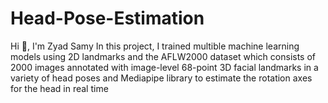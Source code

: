 # Head-Pose-Estimation
Hi 👋, I'm Zyad Samy
In this project, I trained multible machine learning models using 2D landmarks and the AFLW2000 dataset which consists of 2000 images annotated with image-level 68-point 3D facial landmarks in a variety of head poses and Mediapipe library to estimate the rotation axes for the head in real time
